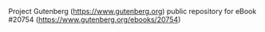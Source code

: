 Project Gutenberg (https://www.gutenberg.org) public repository for eBook #20754 (https://www.gutenberg.org/ebooks/20754)

